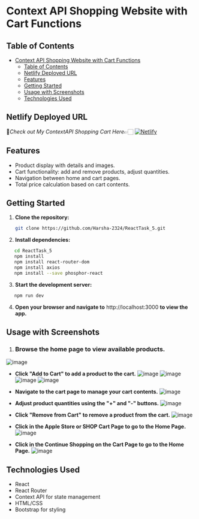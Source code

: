 # Context API Shopping Website with Cart Functions

## Table of Contents

- [Context API Shopping Website with Cart Functions](#context-api-shopping-website-with-cart-functions)
  - [Table of Contents](#table-of-contents)
  - [Netlify Deployed URL](#netlify-deployed-url)
  - [Features](#features)
  - [Getting Started](#getting-started)
  - [Usage with Screenshots](#usage-with-screenshots)
  - [Technologies Used](#technologies-used)
 
## Netlify Deployed URL

🔸*Check out My ContextAPI Shopping Cart  Here*👉🏻 [![Netlify](https://img.shields.io/badge/netlify-%23000000.svg?style=for-the-badge&logo=netlify&logoColor=#00C7B7)](https://contextapi-react-task-5.netlify.app)

## Features

- Product display with details and images.
- Cart functionality: add and remove products, adjust quantities.
- Navigation between home and cart pages.
- Total price calculation based on cart contents.

## Getting Started

1. **Clone the repository:**

   ```bash
   git clone https://github.com/Harsha-2324/ReactTask_5.git

   ```

2. **Install dependencies:**

```bash
   cd ReactTask_5
   npm install 
   npm install react-router-dom
   npm install axios
   npm install --save phosphor-react
```

3. **Start the development server:**

```bash
   npm run dev
```

4. **Open your browser and navigate to** http://localhost:3000 **to view the app.**

## Usage with Screenshots

1. ### Browse the home page to view available products.
 ![image](./public/image/Output_Screenshot/Screenshot%20(135).png)

- **Click "Add to Cart" to add a product to the cart.**
 ![image](./public/image/Output_Screenshot/Screenshot%20(136).png)
 ![image](./public/image/Output_Screenshot/Screenshot%20(137).png)
 ![image](./public/image/Output_Screenshot/Screenshot%20(138).png)
 ![image](./public/image/Output_Screenshot/Screenshot%20(139).png)

- **Navigate to the cart page to manage your cart contents.**
 ![image](./public/image/Output_Screenshot/Screenshot%20(140).png)
 
- **Adjust product quantities using the "+" and "-" buttons.**
 ![image](./public/image/Output_Screenshot/Screenshot%20(140).png)
  
- **Click "Remove from Cart" to remove a product from the cart.**
 ![image](./public/image/Output_Screenshot/Screenshot%20(141).png)
  
- **Click in the Apple Store or SHOP Cart Page to go to the Home Page.** 
 ![image](./public/image/Output_Screenshot/Screenshot%20(135).png)

- **Click in the Continue Shopping on the Cart Page to go to the Home Page.**
 ![image](./public/image/Output_Screenshot/Screenshot%20(135).png)

## Technologies Used

- React
- React Router
- Context API for state management
- HTML/CSS
- Bootstrap for styling